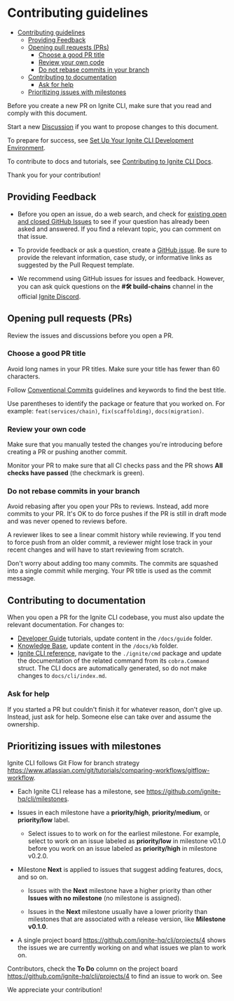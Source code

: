 # Contributing guidelines

- [Contributing guidelines](#contributing-guidelines)
  - [Providing Feedback](#providing-feedback)
  - [Opening pull requests (PRs)](#opening-pull-requests-prs)
    - [Choose a good PR title](#choose-a-good-pr-title)
    - [Review your own code](#review-your-own-code)
    - [Do not rebase commits in your branch](#do-not-rebase-commits-in-your-branch)
  - [Contributing to documentation](#contributing-to-documentation)
    - [Ask for help](#ask-for-help)
  - [Prioritizing issues with milestones](#prioritizing-issues-with-milestones)

Before you create a new PR on Ignite CLI, make sure that you read and comply with this document.

Start a new [Discussion](https://github.com/ignite-hq/cli/discussions/new) if you want to propose changes to this document.

To prepare for success, see [Set Up Your Ignite CLI Development Environment](dev-env-setup.md).

To contribute to docs and tutorials, see [Contributing to Ignite CLI Docs](docs/contributing/index.md).

Thank you for your contribution!

## Providing Feedback

- Before you open an issue, do a web search, and check for [existing open and closed GitHub Issues](https://github.com/ignite-hq/cli/issues) to see if your question has already been asked and answered. If you find a relevant topic, you can comment on that issue.

- To provide feedback or ask a question, create a [GitHub issue](https://github.com/ignite-hq/cli/issues/new/choose). Be sure to provide the relevant information, case study, or informative links as suggested by the Pull Request template.

- We recommend using GitHub issues for issues and feedback. However, you can ask quick questions on the **#🛠️ build-chains** channel in the official [Ignite Discord](https://discord.gg/ignite).

## Opening pull requests (PRs)

Review the issues and discussions before you open a PR.

### Choose a good PR title

Avoid long names in your PR titles. Make sure your title has fewer than 60 characters.

Follow [Conventional Commits](https://www.conventionalcommits.org/en/v1.0.0/) guidelines and keywords to find the best title.

Use parentheses to identify the package or feature that you worked on. For example:  `feat(services/chain)`, `fix(scaffolding)`, `docs(migration)`.

### Review your own code

Make sure that you manually tested the changes you're introducing before creating a PR or pushing another commit.

Monitor your PR to make sure that all CI checks pass and the PR shows **All checks have passed** (the checkmark is green).

### Do not rebase commits in your branch

Avoid rebasing after you open your PRs to reviews. Instead, add more commits to your PR. It's OK to do force pushes if the PR is still in draft mode and was never opened to reviews before.

A reviewer likes to see a linear commit history while reviewing. If you tend to force push from an older commit, a reviewer might lose track in your recent changes and will have to start reviewing from scratch.

Don't worry about adding too many commits. The commits are squashed into a single commit while merging. Your PR title is used as the commit message.

## Contributing to documentation

When you open a PR for the Ignite CLI codebase, you must also update the relevant documentation. For changes to:

- [Developer Guide](https://docs.ignite.network/guide/) tutorials, update content in the `/docs/guide` folder.
- [Knowledge Base](https://docs.ignite.com/kb/), update content in the `/docs/kb` folder.
- [Ignite CLI reference](https://docs.ignite.com/cli), navigate to the `./ignite/cmd` package and update the documentation of the related command from its `cobra.Command` struct. The CLI docs are automatically generated, so do not make changes to  `docs/cli/index.md`.

### Ask for help

If you started a PR but couldn't finish it for whatever reason, don't give up. Instead, just ask for help. Someone else can take over and assume the ownership.

## Prioritizing issues with milestones

Ignite CLI follows Git Flow for branch strategy <https://www.atlassian.com/git/tutorials/comparing-workflows/gitflow-workflow>.

- Each Ignite CLI release has a milestone, see <https://github.com/ignite-hq/cli/milestones>.

- Issues in each milestone have a **priority/high**, **priority/medium**, or **priority/low** label.

  - Select issues to to work on for the earliest milestone. For example, select to work on an issue labeled as **priority/low** in milestone v0.1.0 before you work on an issue labeled as **priority/high** in milestone v0.2.0.

- Milestone **Next** is applied to issues that suggest adding features, docs, and so on.

  - Issues with the **Next** milestone have a higher priority than other **Issues with no milestone** (no milestone is assigned).

  - Issues in the **Next** milestone usually have a lower priority than milestones that are associated with a release version, like **Milestone v0.1.0**.

- A single project board <https://github.com/ignite-hq/cli/projects/4> shows the issues we are currently working on and what issues we plan to work on.

Contributors, check the **To Do** column on the project board <https://github.com/ignite-hq/cli/projects/4> to find an issue to work on. See 

We appreciate your contribution!
